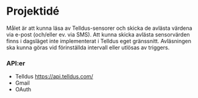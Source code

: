 ﻿Projektidé
===============
Målet är att kunna läsa av Telldus-sensorer och skicka de avlästa värdena via e-post (och/eller ev. via SMS). Att kunna skicka avlästa sensorvärden finns i dagsläget inte implementerat i Telldus eget gränssnitt. Avläsningen ska kunna göras vid förinställda intervall eller utlösas av triggers. 

### API:er
* Telldus https://api.telldus.com/
* Gmail
* OAuth
